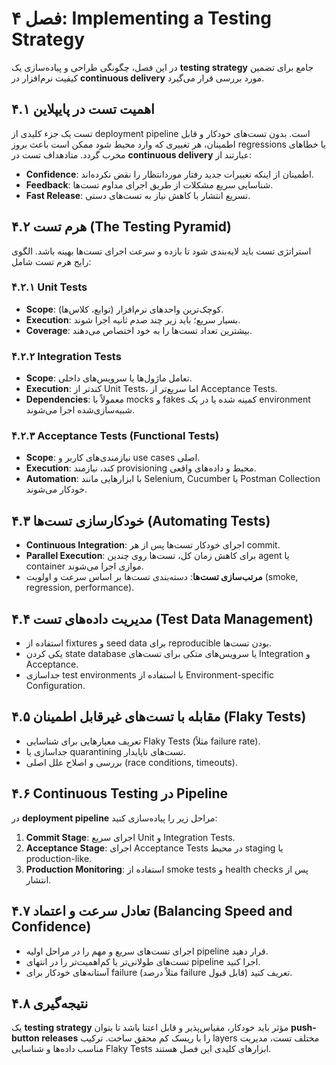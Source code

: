 
# فصل ۴: Implementing a Testing Strategy

در این فصل، چگونگی طراحی و پیاده‌سازی یک **testing strategy** جامع برای تضمین کیفیت نرم‌افزار در **continuous delivery** مورد بررسی قرار می‌گیرد.

## ۴.۱ اهمیت تست در پایپلاین
تست یک جزء کلیدی از deployment pipeline است. بدون تست‌های خودکار و قابل اطمینان، هر تغییری که وارد محیط شود ممکن است باعث بروز regressions یا خطاهای مخرب گردد. متادهداف تست در **continuous delivery** عبارتند از:

- **Confidence**: اطمینان از اینکه تغییرات جدید رفتار موردانتظار را نقض نکرده‌اند.
- **Feedback**: شناسایی سریع مشکلات از طریق اجرای مداوم تست‌ها.
- **Fast Release**: تسریع انتشار با کاهش نیاز به تست‌های دستی.

## ۴.۲ هرم تست (The Testing Pyramid)
استراتژی تست‌ باید لایه‌بندی شود تا بازده و سرعت اجرای تست‌ها بهینه باشد. الگوی رایج هرم تست شامل:

### ۴.۲.۱ Unit Tests
- **Scope**: کوچک‌ترین واحدهای نرم‌افزار (توابع، کلاس‌ها).
- **Execution**: بسیار سریع؛ باید زیر چند صدم ثانیه اجرا شوند.
- **Coverage**: بیشترین تعداد تست‌ها را به خود اختصاص می‌دهند.

### ۴.۲.۲ Integration Tests
- **Scope**: تعامل ماژول‌ها یا سرویس‌های داخلی.
- **Execution**: کندتر از Unit Tests، اما سریع‌تر از Acceptance Tests.
- **Dependencies**: معمولاً با mocks و fakes کمینه شده یا در یک environment شبیه‌سازی‌شده اجرا می‌شوند.

### ۴.۲.۳ Acceptance Tests (Functional Tests)
- **Scope**: نیازمندی‌های کاربر و use cases اصلی.
- **Execution**: کند، نیازمند provisioning محیط و داده‌های واقعی.
- **Automation**: با ابزارهایی مانند Selenium, Cucumber یا Postman Collection خودکار می‌شوند.

## ۴.۳ خودکارسازی تست‌ها (Automating Tests)
- **Continuous Integration**: اجرای خودکار تست‌ها پس از هر commit.
- **Parallel Execution**: برای کاهش زمان کل، تست‌ها روی چندین agent یا container موازی اجرا می‌شوند.
- **مرتب‌سازی تست‌ها**: دسته‌بندی تست‌ها بر اساس سرعت و اولویت (smoke, regression, performance).

## ۴.۴ مدیریت داده‌های تست (Test Data Management)
- استفاده از fixtures و seed data برای reproducible بودن تست‌ها.
- یکی کردن state database یا سرویس‌های متکی برای تست‌های Integration و Acceptance.
- جداسازی test environments با استفاده از Environment-specific Configuration.

## ۴.۵ مقابله با تست‌های غیرقابل اطمینان (Flaky Tests)
- تعریف معیارهایی برای شناسایی Flaky Tests (مثلاً failure rate).
- جداسازی یا quarantining تست‌های ناپایدار.
- بررسی و اصلاح علل اصلی (race conditions, timeouts).

## ۴.۶ Continuous Testing در Pipeline
در **deployment pipeline** مراحل زیر را پیاده‌سازی کنید:
1. **Commit Stage**: اجرای سریع Unit و Integration Tests.
2. **Acceptance Stage**: اجرای Acceptance Tests در محیط staging یا production-like.
3. **Production Monitoring**: استفاده از smoke tests و health checks پس از انتشار.

## ۴.۷ تعادل سرعت و اعتماد (Balancing Speed and Confidence)
- اجرای تست‌های سریع و مهم را در مراحل اولیه pipeline قرار دهید.
- تست‌های طولانی‌تر یا کم‌اهمیت‌تر را در انتهای pipeline اجرا کنید.
- آستانه‌های خودکار برای failure (مثلاً درصد failure قابل قبول) تعریف کنید.

## ۴.۸ نتیجه‌گیری
یک **testing strategy** مؤثر باید خودکار، مقیاس‌پذیر و قابل اعتنا باشد تا بتوان **push-button releases** را با ریسک کم محقق ساخت. ترکیب layers مختلف تست، مدیریت مناسب داده‌ها و شناسایی Flaky Tests ابزارهای کلیدی این فصل هستند.

